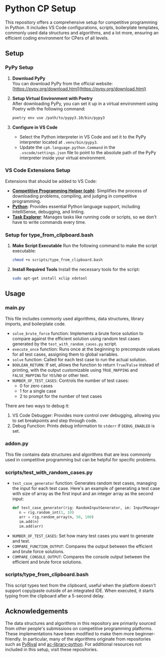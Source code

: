# Python CP Setup

This repository offers a comprehensive setup for competitive programming in Python. It includes VS Code configurations, scripts, boilerplate templates, commonly used data structures and algorithms, and a lot more, ensuring an efficient coding environment for CPers of all levels.

## Setup

### PyPy Setup

1. **Download PyPy**  
   You can download PyPy from the official website: [https://pypy.org/download.html](https://pypy.org/download.html)

2. **Setup Virtual Environment with Poetry**  
   After downloading PyPy, you can set it up in a virtual environment using Poetry with the following command:
   ```bash
   poetry env use /path/to/pypy3.10/bin/pypy3
   ```

3. **Configure in VS Code**
   - Select the Python interpreter in VS Code and set it to the PyPy interpreter located at `.venv/bin/pypy3`.
   - Update the `cph.language.python.Command` in the `.vscode/settings.json` file to point to the absolute path of the PyPy interpreter inside your virtual environment.

### VS Code Extensions Setup

Extensions that should be added to VS Code:

- **[Competitive Programming Helper (cph)](https://marketplace.visualstudio.com/items?itemName=DivyanshuAgrawal.competitive-programming-helper)**: Simplifies the process of downloading problems, compiling, and judging in competitive programming.
- **[Python](https://marketplace.visualstudio.com/items?itemName=ms-python.python)**: Provides essential Python language support, including IntelliSense, debugging, and linting.
- **[Task Explorer](https://marketplace.visualstudio.com/items?itemName=spmeesseman.vscode-taskexplorer)**: Manages tasks like running code or scripts, so we don't have to write commands every time.

### Setup for type_from_clipboard.bash

1. **Make Script Executable**
   Run the following command to make the script executable:
   ```bash
   chmod +x scripts/type_from_clipboard.bash
   ```

2. **Install Required Tools**
   Install the necessary tools for the script:
   ```bash
   sudo apt-get install xclip xdotool
   ```

## Usage

### main.py

This file includes commonly used algorithms, data structures, library imports, and boilerplate code. 

- `solve_brute_force` function: Implements a brute force solution to compare against the efficient solution using random test cases generated by the `test_with_random_cases.py` script.
- `execute_once` function: Runs once at the beginning to precompute values for all test cases, assigning them to global variables.
- `solve` function: Called for each test case to run the actual solution.
- `BOOLEAN_RETURN`: If set, allows the function to return `True`/`False` instead of printing, with the output customizable using `TRUE_MAPPING` and `FALSE_MAPPING` for `YES`/`NO` or other text.
- `NUMBER_OF_TEST_CASES`: Controls the number of test cases:
   - 0 for zero cases
   - 1 for a single case
   - 2 to prompt for the number of test cases

There are two ways to debug it:

1. VS Code Debugger: Provides more control over debugging, allowing you to set breakpoints and step through code.
2. Debug Function: Prints debug information to `stderr` if `DEBUG_ENABLED` is set.

### addon.py

This file contains data structures and algorithms that are less commonly used in competitive programming but can be helpful for specific problems.

### scripts/test_with_random_cases.py

- `test_case_generator` function: Generates random test cases, managing the input for each test case. Here's an example of generating a test case with size of array as the first input and an integer array as the second input:
   ```python
   def test_case_generator(rig: RandomInputGenerator, im: InputManager):
      n = rig.random_int(1, 10)
      arr = rig.random_array(n, 50, 100)
      im.add(n)
      im.add(arr)
   ```
- `NUMBER_OF_TEST_CASES`: Set how many test cases you want to generate and test.
- `COMPARE_FUNCTION_OUTPUT`: Compares the output between the efficient and brute force solutions.
- `COMPARE_CONSOLE_OUTPUT`: Compares the console output between the efficient and brute force solutions.

### scripts/type_from_clipboard.bash

This script types text from the clipboard, useful when the platform doesn't support copy/paste outside of an integrated IDE. When executed, it starts typing from the clipboard after a 5-second delay.

## Acknowledgements

The data structures and algorithms in this repository are primarily sourced from other people's submissions on competitive programming platforms. These implementations have been modified to make them more beginner-friendly. In particular, many of the algorithms originate from repositories such as [PyRival](https://github.com/cheran-senthil/PyRival) and [ac-library-python](https://github.com/not522/ac-library-python). For additional resources not included in this setup, visit these repositories.